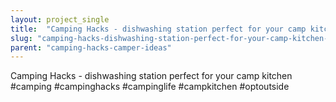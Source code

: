 ```yaml
---
layout: project_single
title:  "Camping Hacks - dishwashing station perfect for your camp kitchen #camping #campinghacks #campinglife #campkitchen #optoutside"
slug: "camping-hacks-dishwashing-station-perfect-for-your-camp-kitchen-camping-campinghacks-campinglife-campkitchen-optoutside"
parent: "camping-hacks-camper-ideas"
---
```

Camping Hacks - dishwashing station perfect for your camp kitchen #camping #campinghacks #campinglife #campkitchen #optoutside
